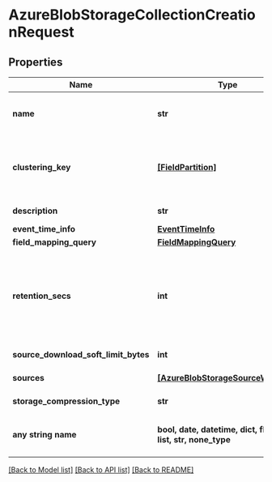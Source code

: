 # AzureBlobStorageCollectionCreationRequest


## Properties
Name | Type | Description | Notes
------------ | ------------- | ------------- | -------------
**name** | **str** | Unique identifier for collection, can contain alphanumeric or dash characters. | 
**clustering_key** | [**[FieldPartition]**](FieldPartition.md) | Deprecated. List of clustering fields. Use CLUSTER BY clause in &#x60;field_mapping_query&#x60; instead. | [optional] 
**description** | **str** | Text describing the collection. | [optional] 
**event_time_info** | [**EventTimeInfo**](EventTimeInfo.md) |  | [optional] 
**field_mapping_query** | [**FieldMappingQuery**](FieldMappingQuery.md) |  | [optional] 
**retention_secs** | **int** | Number of seconds after which data is purged, based on event time. Minimum allowable value is 3600s/1 hour. The maximum value is strictly less than 10 years. | [optional] 
**source_download_soft_limit_bytes** | **int** | Soft ingest limit for this collection. | [optional] 
**sources** | [**[AzureBlobStorageSourceWrapper]**](AzureBlobStorageSourceWrapper.md) | List of sources from which to ingest data | [optional] 
**storage_compression_type** | **str** | RocksDB storage compression type. | [optional] 
**any string name** | **bool, date, datetime, dict, float, int, list, str, none_type** | any string name can be used but the value must be the correct type | [optional]

[[Back to Model list]](../README.md#documentation-for-models) [[Back to API list]](../README.md#documentation-for-api-endpoints) [[Back to README]](../README.md)


